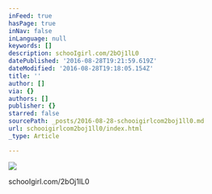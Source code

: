 ```yaml
---
inFeed: true
hasPage: true
inNav: false
inLanguage: null
keywords: []
description: schooIgirl.com/2bOj1lL0
datePublished: '2016-08-28T19:21:59.619Z'
dateModified: '2016-08-28T19:18:05.154Z'
title: ''
author: []
via: {}
authors: []
publisher: {}
starred: false
sourcePath: _posts/2016-08-28-schooigirlcom2boj1ll0.md
url: schooigirlcom2boj1ll0/index.html
_type: Article

---
```

![](https://the-grid-user-content.s3-us-west-2.amazonaws.com/49ee900b-7684-4b44-9841-7873f98be9c4.jpg)

schooIgirl.com/2bOj1lL0